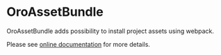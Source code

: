 # OroAssetBundle

OroAssetBundle adds possibility to install project assets using webpack.

Please see [online documentation](https://doc.oroinc.com/bundles/platform/AssetBundle/) for more details.
